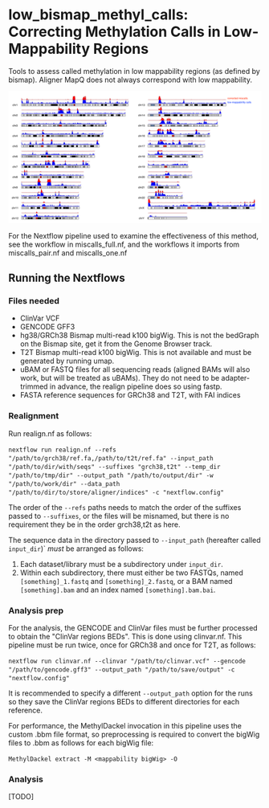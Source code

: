 # low_bismap_methyl_calls: Correcting Methylation Calls in Low-Mappability Regions
Tools to assess called methylation in low mappability regions (as defined by bismap). Aligner MapQ does not always correspond with low mappability.

![ideogram](./chroms_ideogram.png)



For the Nextflow pipeline used to examine the effectiveness of this method, see the workflow in miscalls_full.nf, and the workflows it imports from miscalls_pair.nf and miscalls_one.nf

## Running the Nextflows

### Files needed

* ClinVar VCF
* GENCODE GFF3
* hg38/GRCh38 Bismap multi-read k100 bigWig. This is not the bedGraph on the Bismap site, get it from the Genome Browser track.
* T2T Bismap multi-read k100 bigWig. This is not available and must be generated by running umap.
* uBAM or FASTQ files for all sequencing reads (aligned BAMs will also work, but will be treated as uBAMs). They do not need to be adapter-trimmed in advance, the realign pipeline does so using fastp.
* FASTA reference sequences for GRCh38 and T2T, with FAI indices

### Realignment

Run realign.nf as follows:

`nextflow run realign.nf --refs "/path/to/grch38/ref.fa,/path/to/t2t/ref.fa" --input_path "/path/to/dir/with/seqs" --suffixes "grch38,t2t" --temp_dir "/path/to/tmp/dir" --output_path "/path/to/output/dir" -w "/path/to/work/dir" --data_path "/path/to/dir/to/store/aligner/indices" -c "nextflow.config"`

The order of the `--refs` paths needs to match the order of the suffixes passed to `--suffixes`, or the files will be misnamed, but there is no requirement they be in the order grch38,t2t as here.

The sequence data in the directory passed to `--input_path` (hereafter called `input_dir`)` *must* be arranged as follows:

1. Each dataset/library must be a subdirectory under `input_dir`.
2. Within each subdirectory, there must either be two FASTQs, named `[something]_1.fastq` and `[something]_2.fastq`, or a BAM named `[something].bam` and an index named `[something].bam.bai`.

### Analysis prep

For the analysis, the GENCODE and ClinVar files must be further processed to obtain the "ClinVar regions BEDs". This is done using clinvar.nf. This pipeline must be run twice, once for GRCh38 and once for T2T, as follows:

`nextflow run clinvar.nf --clinvar "/path/to/clinvar.vcf" --gencode "/path/to/gencode.gff3" --output_path "/path/to/save/output" -c "nextflow.config"`

It is recommended to specify a different `--output_path` option for the runs so they save the ClinVar regions BEDs to different directories for each reference.

For performance, the MethylDackel invocation in this pipeline uses the custom .bbm file format, so preprocessing is required to convert the bigWig files to .bbm as follows for each bigWig file:

`MethylDackel extract -M <mappability bigWig> -O`

### Analysis

[TODO]


